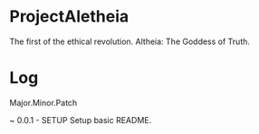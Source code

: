 # ProjectAletheia
The first of the ethical revolution.
Altheia: The Goddess of Truth.

# Log
Major.Minor.Patch

~ 0.0.1 - SETUP
  Setup basic README.
  
